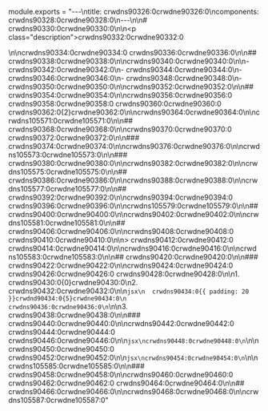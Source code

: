 module.exports = "---\ntitle: crwdns90326:0crwdne90326:0\ncomponents: crwdns90328:0crwdne90328:0\n---\n\n# crwdns90330:0crwdne90330:0\n\n<p class=\"description\">crwdns90332:0crwdne90332:0</p>\n\ncrwdns90334:0crwdne90334:0 crwdns90336:0crwdne90336:0\n\n## crwdns90338:0crwdne90338:0\n\ncrwdns90340:0crwdne90340:0\n\n- crwdns90342:0crwdne90342:0\n- crwdns90344:0crwdne90344:0\n- crwdns90346:0crwdne90346:0\n- crwdns90348:0crwdne90348:0\n- crwdns90350:0crwdne90350:0\n\ncrwdns90352:0crwdne90352:0\n\n## crwdns90354:0crwdne90354:0\n\ncrwdns90356:0crwdne90356:0 crwdns90358:0crwdne90358:0 crwdns90360:0crwdne90360:0 crwdns90362:0{2}crwdne90362:0\n\ncrwdns90364:0crwdne90364:0\n\ncrwdns105571:0crwdne105571:0\n\n## crwdns90368:0crwdne90368:0\n\ncrwdns90370:0crwdne90370:0 crwdns90372:0crwdne90372:0\n\n### crwdns90374:0crwdne90374:0\n\ncrwdns90376:0crwdne90376:0\n\ncrwdns105573:0crwdne105573:0\n\n### crwdns90380:0crwdne90380:0\n\ncrwdns90382:0crwdne90382:0\n\ncrwdns105575:0crwdne105575:0\n\n## crwdns90386:0crwdne90386:0\n\ncrwdns90388:0crwdne90388:0\n\ncrwdns105577:0crwdne105577:0\n\n## crwdns90392:0crwdne90392:0\n\ncrwdns90394:0crwdne90394:0 crwdns90396:0crwdne90396:0\n\ncrwdns105579:0crwdne105579:0\n\n## crwdns90400:0crwdne90400:0\n\ncrwdns90402:0crwdne90402:0\n\ncrwdns105581:0crwdne105581:0\n\n## crwdns90406:0crwdne90406:0\n\ncrwdns90408:0crwdne90408:0 crwdns90410:0crwdne90410:0\n\n> crwdns90412:0crwdne90412:0 crwdns90414:0crwdne90414:0\n\ncrwdns90416:0crwdne90416:0\n\ncrwdns105583:0crwdne105583:0\n\n## crwdns90420:0crwdne90420:0\n\n### crwdns90422:0crwdne90422:0\n\ncrwdns90424:0crwdne90424:0 crwdns90426:0crwdne90426:0 crwdns90428:0crwdne90428:0\n\n1. crwdns90430:0{0}crwdne90430:0\n2. crwdns90432:0crwdne90432:0\n\n```jsx\n  crwdns90434:0{{ padding: 20 }}crwdnd90434:0{5}crwdne90434:0\n      crwdns90436:0crwdne90436:0\n```\n\n3. crwdns90438:0crwdne90438:0\n\n### crwdns90440:0crwdne90440:0\n\ncrwdns90442:0crwdne90442:0 crwdns90444:0crwdne90444:0 crwdns90446:0crwdne90446:0\n\n```jsx\ncrwdns90448:0crwdne90448:0\n```\n\ncrwdns90450:0crwdne90450:0 crwdns90452:0crwdne90452:0\n\n```jsx\ncrwdns90454:0crwdne90454:0\n```\n\ncrwdns105585:0crwdne105585:0\n\n### crwdns90458:0crwdne90458:0\n\ncrwdns90460:0crwdne90460:0 crwdns90462:0crwdne90462:0 crwdns90464:0crwdne90464:0\n\n## crwdns90466:0crwdne90466:0\n\ncrwdns90468:0crwdne90468:0\n\ncrwdns105587:0crwdne105587:0"